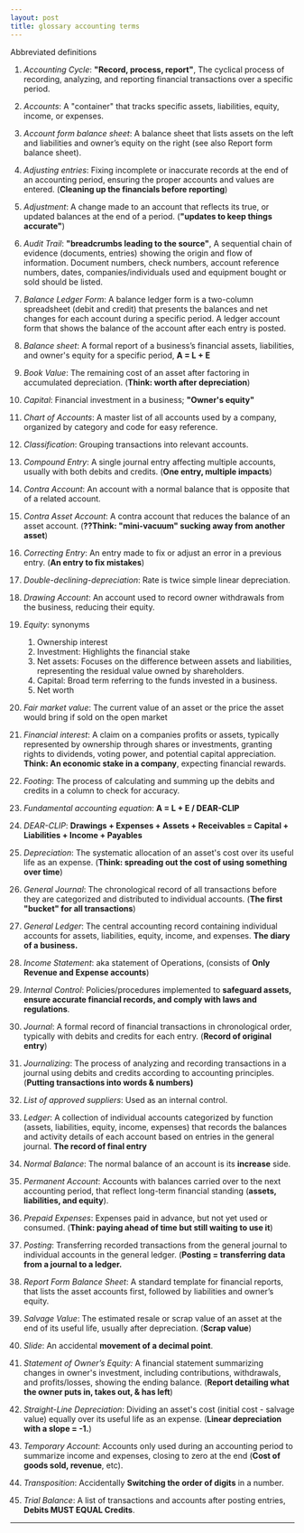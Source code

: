 ```yaml
---
layout: post
title: glossary accounting terms
---
```


Abbreviated definitions  

1. *Accounting Cycle*: **"Record, process, report"**, The cyclical process of recording, analyzing, and reporting financial transactions over a specific period.

2. *Accounts*: A "container" that tracks specific assets, liabilities, equity, income, or expenses.

3. *Account form balance sheet*: A balance sheet that lists assets on the left and liabilities and owner’s equity on the right (see also Report form balance sheet).
   
4. *Adjusting entries*: Fixing incomplete or inaccurate records at the end of an accounting period, ensuring the proper accounts and values are entered. (**Cleaning up the financials before reporting**)

5. *Adjustment*: A change made to an account that reflects its true, or updated balances at the end of a period. (**"updates to keep things accurate"**)

6. *Audit Trail*: **"breadcrumbs leading to the source"**, A sequential chain of evidence (documents, entries) showing the origin and flow of information. Document numbers, check numbers, account reference numbers, dates, companies/individuals used and equipment bought or sold should be listed. 

7. *Balance Ledger Form*: A balance ledger form is a two-column spreadsheet (debit and credit) that presents the balances and net changes for each account during a specific period. A ledger account form that shows the balance of the account after each entry is posted.

8. *Balance sheet*: A formal report of a business’s financial assets, liabilities, and owner's equity for a specific period, **A = L + E**

9. *Book Value*: The remaining cost of an asset after factoring in accumulated depreciation. (**Think: worth after depreciation**)

10. *Capital*: Financial investment in a business; **"Owner's equity"**

11. *Chart of Accounts*: A master list of all accounts used by a company, organized by category and code for easy reference.

12. *Classification*: Grouping transactions into relevant accounts.

13. *Compound Entry*: A single journal entry affecting multiple accounts, usually with both debits and credits. (**One entry, multiple impacts**)

14. *Contra Account*: An account with a normal balance that is opposite that of a related account.

15. *Contra Asset Account*: A contra account that reduces the balance of an asset account. (**??Think: "mini-vacuum" sucking away from another asset**)

16. *Correcting Entry*: An entry made to fix or adjust an error in a previous entry. (**An entry to fix mistakes**)

17. *Double-declining-depreciation*: Rate is twice simple linear depreciation.

18. *Drawing Account*: An account used to record owner withdrawals from the business, reducing their equity.

19. *Equity*: synonyms
    1.  Ownership interest
    2.  Investment: Highlights the financial stake
    3.  Net assets: Focuses on the difference between assets and liabilities, representing the residual value owned by shareholders.
    4.  Capital: Broad term referring to the funds invested in a business.
    5.  Net worth


18. *Fair market value*: The current value of an asset or the price the asset would bring if sold on the open market
   
19. *Financial interest*: A claim on a companies profits or assets, typically represented by ownership through shares or investments, granting rights to dividends, voting power, and potential capital appreciation. **Think: An economic stake in a company**, expecting financial rewards.

20. *Footing*: The process of calculating and summing up the debits and credits in a column to check for accuracy.

21. *Fundamental accounting equation*: **A = L + E / DEAR-CLIP**

22. *DEAR-CLIP*: **Drawings + Expenses + Assets + Receivables = Capital + Liabilities + Income + Payables**

23. *Depreciation*: The systematic allocation of an asset's cost over its useful life as an expense. (**Think: spreading out the cost of using something over time**)

24. *General Journal*: The chronological record of all transactions before they are categorized and distributed to individual accounts. (**The first "bucket" for all transactions**)

25. *General Ledger*: The central accounting record containing individual accounts for assets, liabilities, equity, income, and expenses. **The diary of a business.**
    
26. *Income Statement*: aka statement of Operations, (consists of **Only Revenue and Expense accounts**)

27. *Internal Control*: Policies/procedures implemented to **safeguard assets, ensure accurate financial records, and comply with laws and regulations**.
   
28. *Journal*: A formal record of financial transactions in chronological order, typically with debits and credits for each entry. (**Record of original entry**)

29. *Journalizing*: The process of analyzing and recording transactions in a journal using debits and credits according to accounting principles. (**Putting transactions into words & numbers)**
    
30. *List of approved suppliers*: Used as an internal control.

31. *Ledger*: A collection of individual accounts categorized by function (assets, liabilities, equity, income, expenses) that records the balances and activity details of each account based on entries in the general journal. **The record of final entry**
    
32. *Normal Balance*: The normal balance of an account is its **increase** side.

33. *Permanent Account*: Accounts with balances carried over to the next accounting period, that reflect long-term financial standing (**assets, liabilities, and equity**).

34. *Prepaid Expenses*: Expenses paid in advance, but not yet used or consumed. (**Think: paying ahead of time but still waiting to use it**)

35. *Posting*: Transferring recorded transactions from the general journal to individual accounts in the general ledger. (**Posting = transferring data from a journal to a ledger.**

36. *Report Form Balance Sheet*: A standard template for financial reports, that lists the asset accounts first, followed by liabilities and owner’s equity.

37. *Salvage Value*: The estimated resale or scrap value of an asset at the end of its useful life, usually after depreciation. (**Scrap value**)

38. *Slide*: An accidental **movement of a decimal point**.

39. *Statement of Owner’s Equity:* A financial statement summarizing changes in owner's investment, including contributions, withdrawals, and profits/losses, showing the ending balance. (**Report detailing what the owner puts in, takes out, & has left**)

40. *Straight-Line Depreciation*: Dividing an asset's cost (initial cost - salvage value) equally over its useful life as an expense. (**Linear depreciation with a slope = -1.**)

41. *Temporary Account*: Accounts only used during an accounting period to summarize income and expenses, closing to zero at the end (**Cost of goods sold, revenue**, etc). 

42. *Transposition*: Accidentally **Switching the order of digits** in a number.

43. *Trial Balance*: A list of transactions and accounts after posting entries, **Debits MUST EQUAL Credits**. 

---
